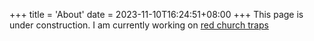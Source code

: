 +++
title = 'About'
date = 2023-11-10T16:24:51+08:00
+++
 This page is under construction.
I am currently working on 
<a href="/madeyesguide/traps/redchurch/">red church traps</a>